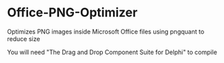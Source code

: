 # Office-PNG-Optimizer
Optimizes PNG images inside Microsoft Office files using pngquant to reduce size

You will need "The Drag and Drop Component Suite for Delphi" to compile
